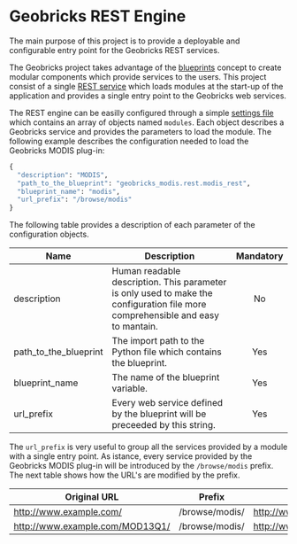 Geobricks REST Engine
=====================

The main purpose of this project is to provide a deployable and configurable entry point for the Geobricks REST services. 

The Geobricks project takes advantage of the [blueprints](http://flask.pocoo.org/docs/0.10/blueprints/) concept to create modular components which provide services to the users. This project consist of a single [REST service](https://github.com/geobricks/geobricks_rest_engine/blob/master/geobricks_rest_engine/rest/engine.py) which loads modules at the start-up of the application and provides a single entry point to the Geobricks web services. 

The REST engine can be easilly configured through a simple [settings file](https://github.com/geobricks/geobricks_rest_engine/blob/master/geobricks_rest_engine/config/settings.py) which contains an array of objects named `modules`. Each object describes a Geobricks service and provides the parameters to load the module. The following example describes the configuration needed to load the Geobricks MODIS plug-in:
```python
{
  "description": "MODIS",
  "path_to_the_blueprint": "geobricks_modis.rest.modis_rest",
  "blueprint_name": "modis",
  "url_prefix": "/browse/modis"
}
```
The following table provides a description of each parameter of the configuration objects.

|Name|Description|Mandatory|
|--------------|-----------|:-------:|
|description|Human readable description. This parameter is only used to make the configuration file more comprehensible and easy to mantain.|No|
|path_to_the_blueprint|The import path to the Python file which contains the blueprint.|Yes|
|blueprint_name|The name of the blueprint variable.|Yes|
|url_prefix|Every web service defined by the blueprint will be preceeded by this string. |Yes|

The `url_prefix` is very useful to group all the services provided by a module with a single entry point. As istance, every service provided by the Geobricks MODIS plug-in will be introduced by the `/browse/modis` prefix. The next table shows how the URL's are modified by the prefix.

|Original URL|Prefix|REST Engine URL|
|------------|------|---------------|
|http://www.example.com/|/browse/modis/|http://www.example.com/browse/modis/|
|http://www.example.com/MOD13Q1/|/browse/modis/|http://www.example.com/browse/modis/MOD13Q1/|
